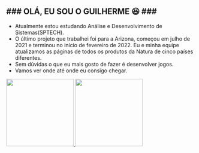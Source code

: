 <h2>### OLÁ, EU SOU O GUILHERME 😆 ###</h2>


- Atualmente estou estudando Análise e Desenvolvimento de Sistemas(SPTECH).
- O último projeto que trabalhei foi para a Arizona, começou em julho de 2021 e terminou no início de fevereiro de 2022. Eu e minha equipe atualizamos as páginas de todos os produtos da Natura de cinco países diferentes.
- Sem dúvidas o que eu mais gosto de fazer é desenvolver jogos.
- Vamos ver onde até onde eu consigo chegar.


<div> <!-- <div align="center"> -->
  <a href="https://github.com/rafaballerini">
  <img height="180em" src="https://github-readme-stats.vercel.app/api?username=guilhermehomma&show_icons=true&theme=tokyonight&include_all_commits=true&count_private=true"/>
  <img height="180em" src="https://github-readme-stats.vercel.app/api/top-langs/?username=guilhermehomma&layout=compact&langs_count=7&theme=tokyonight"/>
</div>
